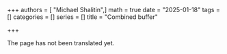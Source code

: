 +++
authors = [ "Michael Shalitin",]
math = true
date = "2025-01-18"
tags = []
categories = []
series = []
title = "Combined buffer"

+++

The page has not been translated yet.